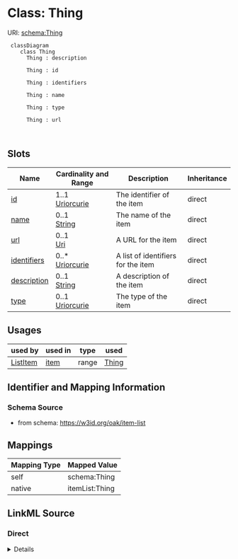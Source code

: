 # Class: Thing



URI: [schema:Thing](http://schema.org/Thing)



```{mermaid}
 classDiagram
    class Thing
      Thing : description
        
      Thing : id
        
      Thing : identifiers
        
      Thing : name
        
      Thing : type
        
      Thing : url
        
      
```




<!-- no inheritance hierarchy -->


## Slots

| Name | Cardinality and Range | Description | Inheritance |
| ---  | --- | --- | --- |
| [id](id.md) | 1..1 <br/> [Uriorcurie](Uriorcurie.md) | The identifier of the item | direct |
| [name](name.md) | 0..1 <br/> [String](String.md) | The name of the item | direct |
| [url](url.md) | 0..1 <br/> [Uri](Uri.md) | A URL for the item | direct |
| [identifiers](identifiers.md) | 0..* <br/> [Uriorcurie](Uriorcurie.md) | A list of identifiers for the item | direct |
| [description](description.md) | 0..1 <br/> [String](String.md) | A description of the item | direct |
| [type](type.md) | 0..1 <br/> [Uriorcurie](Uriorcurie.md) | The type of the item | direct |





## Usages

| used by | used in | type | used |
| ---  | --- | --- | --- |
| [ListItem](ListItem.md) | [item](item.md) | range | [Thing](Thing.md) |






## Identifier and Mapping Information







### Schema Source


* from schema: https://w3id.org/oak/item-list





## Mappings

| Mapping Type | Mapped Value |
| ---  | ---  |
| self | schema:Thing |
| native | itemList:Thing |





## LinkML Source

<!-- TODO: investigate https://stackoverflow.com/questions/37606292/how-to-create-tabbed-code-blocks-in-mkdocs-or-sphinx -->

### Direct

<details>
```yaml
name: Thing
from_schema: https://w3id.org/oak/item-list
attributes:
  id:
    name: id
    description: The identifier of the item. Note this can be a 'proper' CURIE ID
      or any other unique field, for example symbol
    from_schema: https://w3id.org/oak/item-list
    slot_uri: schema:identifier
    identifier: true
    range: uriorcurie
    required: true
  name:
    name: name
    description: The name of the item
    from_schema: https://w3id.org/oak/item-list
    slot_uri: rdfs:label
    range: string
  url:
    name: url
    description: A URL for the item
    from_schema: https://w3id.org/oak/item-list
    rank: 1000
    range: uri
  identifiers:
    name: identifiers
    description: A list of identifiers for the item. For example, if the id is a symbol,
      this would be a list of identifiers for the item, such as HGNC, MGI, etc.
    from_schema: https://w3id.org/oak/item-list
    rank: 1000
    multivalued: true
    range: uriorcurie
  description:
    name: description
    description: A description of the item
    from_schema: https://w3id.org/oak/item-list
    range: string
  type:
    name: type
    description: The type of the item.
    examples:
    - value: biolink:Gene
    - value: schema:Person
    from_schema: https://w3id.org/oak/item-list
    rank: 1000
    range: uriorcurie
class_uri: schema:Thing

```
</details>

### Induced

<details>
```yaml
name: Thing
from_schema: https://w3id.org/oak/item-list
attributes:
  id:
    name: id
    description: The identifier of the item. Note this can be a 'proper' CURIE ID
      or any other unique field, for example symbol
    from_schema: https://w3id.org/oak/item-list
    slot_uri: schema:identifier
    identifier: true
    alias: id
    owner: Thing
    domain_of:
    - ItemList
    - Thing
    range: uriorcurie
    required: true
  name:
    name: name
    description: The name of the item
    from_schema: https://w3id.org/oak/item-list
    slot_uri: rdfs:label
    alias: name
    owner: Thing
    domain_of:
    - ItemList
    - Thing
    range: string
  url:
    name: url
    description: A URL for the item
    from_schema: https://w3id.org/oak/item-list
    rank: 1000
    alias: url
    owner: Thing
    domain_of:
    - Thing
    range: uri
  identifiers:
    name: identifiers
    description: A list of identifiers for the item. For example, if the id is a symbol,
      this would be a list of identifiers for the item, such as HGNC, MGI, etc.
    from_schema: https://w3id.org/oak/item-list
    rank: 1000
    multivalued: true
    alias: identifiers
    owner: Thing
    domain_of:
    - Thing
    range: uriorcurie
  description:
    name: description
    description: A description of the item
    from_schema: https://w3id.org/oak/item-list
    alias: description
    owner: Thing
    domain_of:
    - ItemList
    - Thing
    range: string
  type:
    name: type
    description: The type of the item.
    examples:
    - value: biolink:Gene
    - value: schema:Person
    from_schema: https://w3id.org/oak/item-list
    rank: 1000
    alias: type
    owner: Thing
    domain_of:
    - Thing
    range: uriorcurie
class_uri: schema:Thing

```
</details>